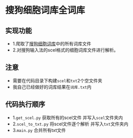 # 搜狗细胞词库全词库
## 实现功能
* 1.爬取了[搜狗细胞词库](https://pinyin.sogou.com/dict/)中的所有词库文件
* 2.对搜狗输入法的scel格式的细胞词库文件进行解析。

## 注意
* 需要在代码目录下构建`scel`和`txt`2个空文件夹
* 我自己已经做好的词库结果在`词库.txt`内

## 代码执行顺序
* 1.`get_scel.py` 获取所有的scel文件 并写入`scel`文件夹内
* 2.`scel_to_txt.py` 将scel文件逐个解析 并写入`txt`文件夹内
* 3.`main.py` 合并所有txt文件

